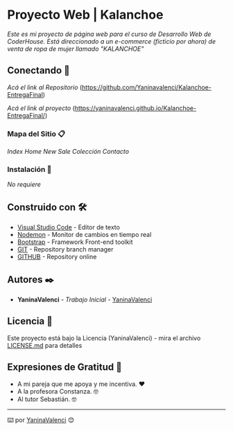 # Proyecto Web | Kalanchoe

_Este es mi proyecto de página web para el curso de Desarrollo Web de CoderHouse. Está direccionado a un e-commerce (ficticio por ahora) de venta de ropa de mujer llamado "KALANCHOE"_

## Conectando 🚀

_Acá el link al Repositorio_
(https://github.com/Yaninavalenci/Kalanchoe-EntregaFinal)

_Acá el link al proyecto_
(https://yaninavalenci.github.io/Kalanchoe-EntregaFinal/)

### Mapa del Sitio 📋

_Index_
_Home_
_New_
_Sale_
_Colección_
_Contacto_

### Instalación 🔧

_No requiere_

## Construido con 🛠️

* [Visual Studio Code](https://code.visualstudio.com/) - Editor de texto
* [Nodemon](https://nodemon.io/) - Monitor de cambios en tiempo real
* [Bootstrap](https://getbootstrap.com/docs/5.0/getting-started/download/) - Framework Front-end toolkit
* [GIT](https://git-scm.com/) - Repository branch manager
* [GITHUB](https://github.com/) - Repository online


<!--## Contribuyendo 🖇️

Por favor lee el [CONTRIBUTING.md](https://gist.github.com/villanuevand/xxxxxx) para detalles de nuestro código de conducta, y el proceso para enviarnos pull requests.

## Wiki 📖

Puedes encontrar mucho más de cómo utilizar este proyecto en nuestra [Wiki](https://github.com/tu/proyecto/wiki)-->

## Autores ✒️

* **YaninaValenci** - *Trabajo Inicial* - [YaninaValenci](https://github.com/Yaninavalenci/Kalanchoe-EntregaFinal)


## Licencia 📄

Este proyecto está bajo la Licencia (YaninaValenci) - mira el archivo [LICENSE.md](LICENSE.md) para detalles

## Expresiones de Gratitud 🎁

* A mi pareja que me apoya y me incentiva. ❤️
* A la profesora Constanza. 🤓
* Al tutor Sebastián. 🤓

---
⌨️ por [YaninaValenci](https://github.com/Yaninavalenci/Kalanchoe-EntregaFinal) 😊